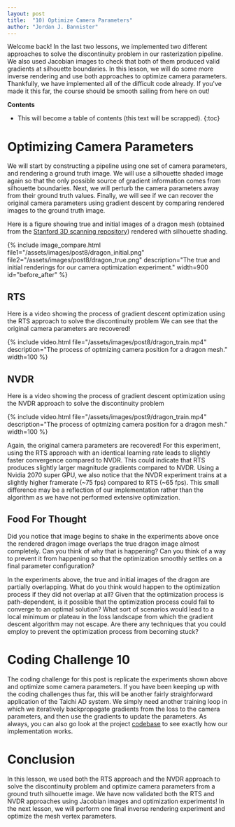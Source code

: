 ```yaml
---
layout: post
title:  "10) Optimize Camera Parameters"
author: "Jordan J. Bannister"
---
```


Welcome back!
In the last two lessons, we implemented two different approaches to solve the discontinuity problem in our rasterization pipeline.
We also used Jacobian images to check that both of them produced valid gradients at silhouette boundaries.
In this lesson, we will do some more inverse rendering and use both approaches to optimize camera parameters.
Thankfully, we have implemented all of the difficult code already. If you've made it this far, the course should be smooth sailing from here on out!


__Contents__
* This will become a table of contents (this text will be scrapped).
{:toc}


# Optimizing Camera Parameters

We will start by constructing a pipeline using one set of camera parameters, and rendering a ground truth image.
We will use a silhouette shaded image again so that the only possible source of gradient information comes from silhouette boundaries.
Next, we will perturb the camera parameters away from their ground truth values.
Finally, we will see if we can recover the original camera parameters using gradient descent by comparing rendered images to the ground truth image.

Here is a figure showing true and initial images of a dragon mesh (obtained from the [Stanford 3D scanning repository](http://graphics.stanford.edu/data/3Dscanrep/)) rendered with silhouette shading.

{% include image_compare.html file1="/assets/images/post8/dragon_initial.png" file2="/assets/images/post8/dragon_true.png" description="The true and initial renderings for our camera optimization experiment." width=900 id="before_after" %}

## RTS
Here is a video showing the process of gradient descent optimization using the RTS approach to solve the discontinuity problem
We can see that the original camera parameters are recovered!

{% include video.html file="/assets/images/post8/dragon_train.mp4" description="The process of optmizing camera position for a dragon mesh." width=100 %}


## NVDR

Here is a video showing the process of gradient descent optimization using the NVDR approach to solve the discontinuity problem

{% include video.html file="/assets/images/post9/dragon_train.mp4" description="The process of optmizing camera position for a dragon mesh." width=100 %}

Again, the original camera parameters are recovered!
For this experiment, using the RTS approach with an identical learning rate leads to slightly faster convergence compared to NVDR. 
This could indicate that RTS produces slightly larger magnitude gradients compared to NVDR.
Using a Nvidia 2070 super GPU, we also notice that the NVDR experiment trains at a slightly higher framerate (~75 fps) compared to RTS (~65 fps).
This small difference may be a reflection of our implementation rather than the algorithm as we have not performed extensive optimization.

## Food For Thought

Did you notice that image begins to shake in the experiments above once the rendered dragon image overlaps the true dragon image almost completely.
Can you think of why that is happening? 
Can you think of a way to prevent it from happening so that the optimization smoothly settles on a final parameter configuration?

In the experiments above, the true and initial images of the dragon are partially overlapping.
What do you think would happen to the optimization process if they did not overlap at all?
Given that the optimization process is path-dependent, is it possible that the optimization process could fail to converge to an optimal solution?
What sort of scenarios would lead to a local minimum or plateau in the loss landscape from which the gradient descent algorithm may not escape.
Are there any techniques that you could employ to prevent the optimization process from becoming stuck?


# Coding Challenge 10

The coding challenge for this post is replicate the experiments shown above and optimize some camera parameters.
If you have been keeping up with the coding challenges thus far, this will be another fairly straighforward application of the Taichi AD system.
We simply need another training loop in which we iteratively backpropagate gradients from the loss to the camera parameters, and then use the gradients to update the parameters.
As always, you can also go look at the project [codebase](https://github.com/JJBannister/tinydiffrast/blob/main/code/) to see exactly how our implementation works.

# Conclusion

In this lesson, we used both the RTS approach and the NVDR approach to solve the discontinuity problem and optimize camera parameters from a ground truth silhouette image.
We have now validated both the RTS and NVDR approaches using Jacobian images and optimization experiments!
In the next lesson, we will perform one final inverse rendering experiment and optimize the mesh vertex parameters.




